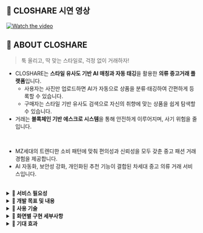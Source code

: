 
## 🎥 CLOSHARE 시연 영상
[![Watch the video](https://github.com/user-attachments/assets/1e2aa8a9-8432-4eec-af43-b5a0674188e4)](https://www.youtube.com/watch?v=OhpK6EalTIk)

## 👚 ABOUT CLOSHARE

> 툭 올리고, 딱 맞는 스타일로, 걱정 없이 거래하자!

- CLOSHARE는 <strong>스타일 유사도 기반 AI 매칭과 자동 태깅</strong>을 활용한 <strong>의류 중고거래 플랫폼</strong>입니다.
  - 사용자는 사진만 업로드하면 AI가 자동으로 상품을 분류·태깅하여 간편하게 등록할 수 있습니다.
  - 구매자는 스타일 기반 유사도 검색으로 자신의 취향에 맞는 상품을 쉽게 탐색할 수 있습니다.
- 거래는 <strong>블록체인 기반 에스크로 시스템</strong>을 통해 안전하게 이루어지며, 사기 위험을 줄입니다.

<br/>

- MZ세대의 트렌디한 소비 패턴에 맞춰 편의성과 신뢰성을 모두 갖춘 중고 패션 거래 경험을 제공합니다.
- AI 자동화, 보안성 강화, 개인화된 추천 기능이 결합된 차세대 중고 의류 거래 서비스입니다.

<br/>

<details>
<summary><strong>📍 서비스 필요성</strong></summary>

![CLOSHARE 최종 발표-03](https://github.com/user-attachments/assets/d03a25fc-3644-41de-a982-c8a109930309)  
![CLOSHARE 최종 발표-04](https://github.com/user-attachments/assets/eec4519e-cd20-4ad3-bacc-54c05cf46aa0)  
![CLOSHARE 최종 발표-05](https://github.com/user-attachments/assets/ddb001bb-7537-426f-b722-a541db281984)

</details>

<details>
<summary><strong>📍 개발 목표 및 내용</strong></summary>

![CLOSHARE 최종 발표-06](https://github.com/user-attachments/assets/8f0f4c78-6688-444b-9f04-6efb6d2bd6fa)  
![CLOSHARE 최종 발표-07](https://github.com/user-attachments/assets/40f6920c-8e7f-4786-a788-a089d4b038cd)  

</details>

<details>
<summary><strong>📍 사용 기술</strong></summary>

![CLOSHARE 최종 발표-09](https://github.com/user-attachments/assets/fea3bfef-c202-4ab2-a90b-71d35a4534f9)  
![CLOSHARE 최종 발표-10](https://github.com/user-attachments/assets/765cc6e1-a771-4c88-ae66-73b702f15d3c)  
![CLOSHARE 최종 발표-11](https://github.com/user-attachments/assets/678b2b26-7b9e-4df3-b925-56d43b32509c)  
![CLOSHARE 최종 발표-12](https://github.com/user-attachments/assets/04325a21-f700-42ae-8db7-f3aa0d394342)  
![CLOSHARE 최종 발표-13](https://github.com/user-attachments/assets/8d334238-966c-42a9-8daa-c9382f2ae305)  
![CLOSHARE 최종 발표-14](https://github.com/user-attachments/assets/234f6e90-941d-49bc-9095-34a2989abc22)
![CLOSHARE 최종 발표-15](https://github.com/user-attachments/assets/752c55b0-102a-4cd6-90fc-5eec6b45d457)

</details>

<details>
<summary><strong>📍 화면별 구현 세부사항</strong></summary>
  
![CLOSHARE 최종 발표-16](https://github.com/user-attachments/assets/648b68b0-9a91-45d5-a46c-839104cfd9f8)
![CLOSHARE 최종 발표-17](https://github.com/user-attachments/assets/7d7c592d-275e-4a35-bd0f-1bed517300b4)  
![CLOSHARE 최종 발표-18](https://github.com/user-attachments/assets/84f6aab7-b9e0-4e9d-89ea-a0c00dafc240)  
![CLOSHARE 최종 발표-19](https://github.com/user-attachments/assets/ee26237b-d980-40f6-bc1e-79d6d82ff15f)  
![CLOSHARE 최종 발표-20](https://github.com/user-attachments/assets/7a519c86-c3fe-42dd-b9fb-eb8300af3386)  
![CLOSHARE 최종 발표-21](https://github.com/user-attachments/assets/d8c30f55-719a-4391-ab38-e8ba80d90ab8)  
![CLOSHARE 최종 발표-22](https://github.com/user-attachments/assets/23571522-5553-47d6-abef-c71dcb227fd1)  
![CLOSHARE 최종 발표-23](https://github.com/user-attachments/assets/86be20b0-6270-49a1-b87f-271e56ac1799)  
![CLOSHARE 최종 발표-24](https://github.com/user-attachments/assets/34f8003c-b760-4c8d-a616-503fb7633508)  
![CLOSHARE 최종 발표-25](https://github.com/user-attachments/assets/56ec2b00-8e6a-41d6-b98a-f8dfeca51867)  
![CLOSHARE 최종 발표-26](https://github.com/user-attachments/assets/27e87e86-bab7-42be-aaf6-f36b53d8ba3c)  

</details>

<details>
<summary><strong>📍 기대 효과</strong></summary>

![CLOSHARE 최종 발표-27](https://github.com/user-attachments/assets/b2520a65-31b3-408b-8def-b7c8cfe81ae5)

</details>
